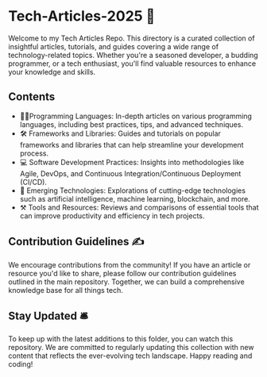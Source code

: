 # Tech-Articles-2025 🚀
Welcome to my Tech Articles Repo. This directory is a curated collection of insightful articles, tutorials, and guides covering a wide range of technology-related topics. 
Whether you're a seasoned developer, a budding programmer, or a tech enthusiast, you'll find valuable resources to enhance your knowledge and skills.

## Contents
-  👨‍💻Programming Languages: In-depth articles on various programming languages, including best practices, tips, and advanced techniques.
- 🛠️ Frameworks and Libraries: Guides and tutorials on popular frameworks and libraries that can help streamline your development process.
- 💻 Software Development Practices: Insights into methodologies like Agile, DevOps, and Continuous Integration/Continuous Deployment (CI/CD).
- 🤖 Emerging Technologies: Explorations of cutting-edge technologies such as artificial intelligence, machine learning, blockchain, and more.
- ⚒️ Tools and Resources: Reviews and comparisons of essential tools that can improve productivity and efficiency in tech projects.

 ## Contribution Guidelines ✍️
We encourage contributions from the community! If you have an article or resource you'd like to share, please follow our contribution guidelines outlined in the main repository. Together, we can build a comprehensive knowledge base for all things tech.
## Stay Updated 🛎️
To keep up with the latest additions to this folder, you can watch this repository. We are committed to regularly updating this collection with new content that reflects the ever-evolving tech landscape.
Happy reading and coding!
